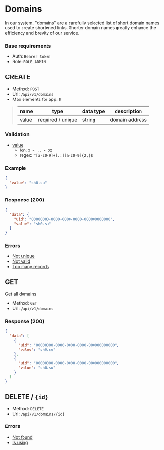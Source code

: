 # Domains

In our system, "domains" are a carefully selected list of short domain names used to create shortened links. 
Shorter domain names greatly enhance the efficiency and brevity of our service.

### Base requirements
- Auth: `Bearer token`
- Role: `ROLE_ADMIN`

## CREATE
- Method: `POST`
- Url: `/api/v1/domains`
- Max elements for app: `5`


> | name  | type              | data type             | description    |
> |-------|-------------------|-----------------------|----------------|
> | value | required / unique | string                | domain address |

### Validation
- <u>value</u>
  - len: `5 < .. < 32`
  - regex: ```^[a-z0-9]+[.:][a-z0-9]{2,}$```

### Example

```json
{
  "value": "sh0.su"
}
```

### Response (200)
```json
{
  "data": {
    "uid": "00000000-0000-0000-0000-000000000000",
    "value": "sh0.su"
  }
}
```

### Errors
- [Not unique](../misc/errors.md#notunique)
- [Not valid](../misc/errors.md#notvalid)
- [Too many records](../misc/errors.md#tomanyrecords)

## GET
Get all domains
- Method: `GET`
- Url: `/api/v1/domains`

### Response (200)

```json
{
  "data": [
    {
      "uid": "00000000-0000-0000-0000-000000000000",
      "value": "sh0.su"
    },
    {
      "uid": "00000000-0000-0000-0000-000000000000",
      "value": "sh0.su"
    }
  ]
}
```

## DELETE / `{id}`
- Method: `DELETE`
- Url: `/api/v1/domains/{id}`

### Errors
- [Not found](../misc/errors.md#errors)
- [Is using](../misc/errors.md#isusing)